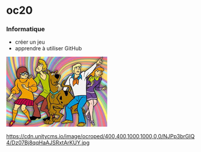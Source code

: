 # oc20
### Informatique
* créer un jeu
* apprendre à utiliser GitHub


![Scooby-Doo](img/scooby.jpeg)

https://cdn.unitycms.io/image/ocroped/400,400,1000,1000,0,0/NJPp3brGIQ4/Dz07Bj8qqHaAJSRxtArKUY.jpg
